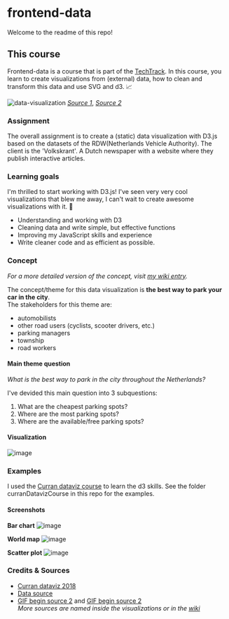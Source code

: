 # frontend-data

Welcome to the readme of this repo!

## This course 
Frontend-data is a course that is part of the [TechTrack](https://cmda-tt.github.io/course-20-21/).
In this course, you learn to create visualizations from (external) data, how to clean and transform this data and use SVG and d3. 📈

![data-visualization](https://user-images.githubusercontent.com/58043913/96985013-e6c8fb00-1520-11eb-86f1-6d227a162ea9.gif)
[_Source 1_](https://dribbble.com/shots/3257484-Dataviz-1), [_Source 2_](https://nl.pinterest.com/pin/634866878694365512/)

### Assignment
The overall assignment is to create a (static) data visualization with D3.js based on the datasets of the RDW(Netherlands Vehicle Authority). The client is the 'Volkskrant'. A Dutch newspaper with a website where they publish interactive articles.

### Learning goals
I'm thrilled to start working with D3.js! I've seen very very cool visualizations that blew me away, I can't wait to create awesome visualizations with it. 🎉

* Understanding and working with D3  
* Cleaning data and write simple, but effective functions
* Improving my JavaScript skills and experience
* Write cleaner code and as efficient as possible.

### Concept
_For a more detailed version of the concept, visit [my wiki entry](https://github.com/Jelmerovereem/functional-programming/wiki/Concept-&-research-questions)._

The concept/theme for this data visualization is **the best way to park your car in the city**.  
The stakeholders for this theme are:
* automobilists
* other road users (cyclists, scooter drivers, etc.)
* parking managers
* township
* road workers

#### Main theme question
_What is the best way to park in the city throughout the Netherlands?_

I've devided this main question into 3 subquestions:  
1. What are the cheapest parking spots?  
2. Where are the most parking spots?  
3. Where are the available/free parking spots? 

#### Visualization
![image](https://user-images.githubusercontent.com/58043913/98917601-e2af4e00-24cc-11eb-949b-fa2496f667d7.png)

### Examples
I used the [Curran dataviz course](https://curran.github.io/dataviz-course-2018/) to learn the d3 skills.
See the folder curranDatavizCourse in this repo for the examples.

#### Screenshots
**Bar chart**
![image](https://user-images.githubusercontent.com/58043913/98920047-e8f2f980-24cf-11eb-91d5-4cbcbcb87cab.png)

**World map**
![image](https://user-images.githubusercontent.com/58043913/98920116-fd36f680-24cf-11eb-88e1-e3ef30ee94c3.png)

**Scatter plot**
![image](https://user-images.githubusercontent.com/58043913/98919964-cfea4880-24cf-11eb-9ae8-7c9c115d4934.png)

### Credits & Sources
* [Curran dataviz 2018](https://curran.github.io/dataviz-course-2018/)
* [Data source](https://opendata.rdw.nl/browse?category=Parkeren&provenance=official)
* [GIF begin source 2](https://dribbble.com/shots/3257484-Dataviz-1) and [GIF begin source 2](https://nl.pinterest.com/pin/634866878694365512/)  
_More sources are named inside the visualizations or in the [wiki](https://github.com/Jelmerovereem/frontend-data/wiki)_